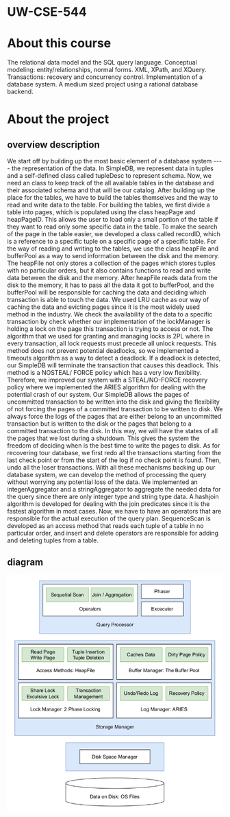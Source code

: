 # UW-CSE-544

# About this course

The relational data model and the SQL query language. Conceptual modeling: entity/relationships, normal forms. XML, XPath, and XQuery. Transactions: recovery and concurrency control. Implementation of a database system. A medium sized project using a rational database backend.

# About the project

## overview description

We start off by building up the most basic element of a database system ---- the representation
of the data. In SimpleDB, we represent data in tuples and a self-defined class called tupleDesc
to represent schema. Now, we need an class to keep track of the all available tables in the
database and their associated schema and that will be our catalog. After building up the place
for the tables, we have to build the tables themselves and the way to read and write data to the
table. For building the tables, we first divide a table into pages, which is populated using the
class heapPage and heapPageID. This allows the user to load only a small portion of the table if
they want to read only some specific data in the table. To make the search of the page in the
table easier, we developed a class called recordID, which is a reference to a specific tuple on a
specific page of a specific table. For the way of reading and writing to the tables, we use the
class heapFile and bufferPool as a way to send information between the disk and the memory.
The heapFile not only stores a collection of the pages which stores tuples with no particular
orders, but it also contains functions to read and write data between the disk and the memory.
After heapFile reads data from the disk to the memory, it has to pass all the data it got to
bufferPool, and the bufferPool will be responsible for caching the data and deciding which
transaction is able to touch the data. We used LRU cache as our way of caching the data and
evicting pages since it is the most widely used method in the industry. We check the availability
of the data to a specific transaction by check whether our implementation of the lockManager is
holding a lock on the page this transaction is trying to access or not. The algorithm that we used
for granting and managing locks is 2PL where in every transaction, all lock requests must
precede all unlock requests. This method does not prevent potential deadlocks, so we
implemented a timeouts algorithm as a way to detect a deadlock. If a deadlock is detected, our
SimpleDB will terminate the transaction that causes this deadlock. This method is a NOSTEAL/
FORCE policy which has a very low flexibility. Therefore, we improved our system
with a STEAL/NO-FORCE recovery policy where we implemented the ARIES algorithm for
dealing with the potential crash of our system. Our SimpleDB allows the pages of uncommitted
transaction to be written into the disk and giving the flexibility of not forcing the pages of a
committed transaction to be written to disk. We always force the logs of the pages that are either
belong to an uncommitted transaction but is written to the disk or the pages that belong to a
committed transaction to the disk. In this way, we will have the states of all the pages that we
lost during a shutdown. This gives the system the freedom of deciding when is the best time to
write the pages to disk. As for recovering tour database, we first redo all the transactions
starting from the last check point or from the start of the log if no check point is found. Then,
undo all the loser transactions. With all these mechanisms backing up our database system, we
can develop the method of processing the query without worrying any potential loss of the data.
We implemented an integerAggregator and a stringAggregator to aggregate the needed data for
the query since there are only integer type and string type data. A hashjoin algorithm is
developed for dealing with the join predicates since it is the fastest algorithm in most cases.
Now, we have to have an operators that are responsible for the actual execution of the query
plan. SequenceScan is developed as an access method that reads each tuple of a table in no
particular order, and insert and delete operators are responsible for adding and deleting tuples
from a table.

## diagram

![SimpleDB](https://github.com/Jack-Chuang/UW-CSE-544/blob/main/image/SimpleDB%20diagram.png)
